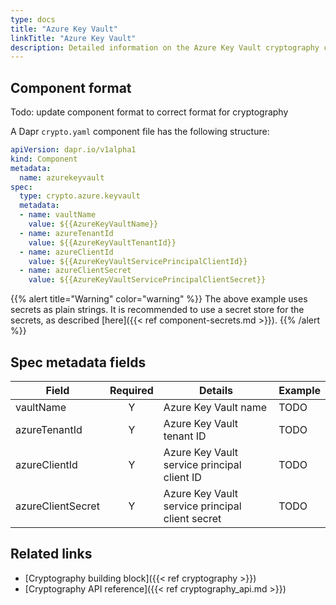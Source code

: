 ```yaml
---
type: docs
title: "Azure Key Vault"
linkTitle: "Azure Key Vault"
description: Detailed information on the Azure Key Vault cryptography component
---
```


## Component format

Todo: update component format to correct format for cryptography

A Dapr `crypto.yaml` component file has the following structure:

```yaml
apiVersion: dapr.io/v1alpha1
kind: Component
metadata:
  name: azurekeyvault
spec:
  type: crypto.azure.keyvault
  metadata:
  - name: vaultName
    value: ${{AzureKeyVaultName}}
  - name: azureTenantId
    value: ${{AzureKeyVaultTenantId}}
  - name: azureClientId
    value: ${{AzureKeyVaultServicePrincipalClientId}}
  - name: azureClientSecret
    value: ${{AzureKeyVaultServicePrincipalClientSecret}}
```

{{% alert title="Warning" color="warning" %}}
The above example uses secrets as plain strings. It is recommended to use a secret store for the secrets, as described [here]({{< ref component-secrets.md >}}).
{{% /alert %}}

## Spec metadata fields

| Field              | Required | Details | Example |
|--------------------|:--------:|---------|---------|
| vaultName          | Y        | Azure Key Vault name  | TODO |
| azureTenantId      | Y        | Azure Key Vault tenant ID  | TODO |
| azureClientId      | Y        | Azure Key Vault service principal client ID  | TODO |
| azureClientSecret  | Y        | Azure Key Vault service principal client secret  | TODO |

## Related links
- [Cryptography building block]({{< ref cryptography >}})
- [Cryptography API reference]({{< ref cryptography_api.md >}})